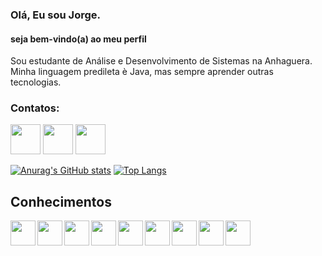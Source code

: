 

### Olá, Eu sou Jorge.  
#### seja bem-vindo(a) ao meu perfil

Sou estudante de Análise e Desenvolvimento de Sistemas na Anhaguera.
Minha linguagem predileta è Java, mas sempre aprender  outras tecnologias.






### Contatos:
<a href="https://www.facebook.com/jorge.a.m.73/"><img width="48px" height= "48px" src="https://cdn.jsdelivr.net/gh/devicons/devicon/icons/facebook/facebook-original.svg" /></a>
<a href="https://www.linkedin.com/in/jorge-ant%C3%B4nio-meireles-2a3b17211/" ><img width="48px" height= "48px" src="https://cdn.jsdelivr.net/gh/devicons/devicon/icons/linkedin/linkedin-original.svg" /></a>
<a href="mailto:jorgeantoniomeireles@gmail.com?&subject=&cc=&bcc=&body=" ><img width="48px" height= "48px" src="https://img.icons8.com/external-justicon-flat-justicon/64/000000/external-gmail-social-media-justicon-flat-justicon.png"/></a> 









[![Anurag's GitHub stats](https://github-readme-stats.vercel.app/api?username=JorgeMeireles95&show_icons=true&theme=tokyonight&layout=compact&locale=pt-br&border_radius=10px)](https://github.com/anuraghazra/github-readme-stats)
[![Top Langs](https://github-readme-stats.vercel.app/api/top-langs/?username=JorgeMeireles95&layout=compact&theme=tokyonight&locale=pt-br&border_radius=10px)](https://github.com/anuraghazra/github-readme-stats)


  ##  Conhecimentos
  <img  align="left"    width="40px"     height= "40px"      src="https://cdn.jsdelivr.net/gh/devicons/devicon/icons/java/java-original.svg" />
  <img  align="left"     width="40px"     height=" 40px"      src="https://cdn.jsdelivr.net/gh/devicons/devicon/icons/javascript/javascript-original.svg" />
  <img  align="left"     width="40px"     height=" 40px"      src="https://cdn.jsdelivr.net/gh/devicons/devicon/icons/html5/html5-original-wordmark.svg" />
  <img  align="left"     width="40px"     height=" 40px"      src="https://cdn.jsdelivr.net/gh/devicons/devicon/icons/css3/css3-original-wordmark.svg" />
  <img  align="left"     width="40px"     height=" 40px"      src="https://cdn.jsdelivr.net/gh/devicons/devicon/icons/python/python-original-wordmark.svg" />  
  <img  align="left"     width="40px"     height=" 40px"      src="https://cdn.jsdelivr.net/gh/devicons/devicon/icons/php/php-plain.svg" />     
  <img  align="left"     width="40px"     height=" 40px"      src="https://cdn.jsdelivr.net/gh/devicons/devicon/icons/git/git-original-wordmark.svg" /> 
  <img  align="left"     width="40px"     height=" 40px"      src="https://cdn.jsdelivr.net/gh/devicons/devicon/icons/sqlite/sqlite-original-wordmark.svg" />             <img  align="left"     width="40px"     height=" 40px"      src="https://cdn.jsdelivr.net/gh/devicons/devicon/icons/mysql/mysql-original-wordmark.svg" />
  <br>


          
          
          
          
          
          
     
          
          
          
          
          
          
          
          
          
          
          
          
          
          
          
